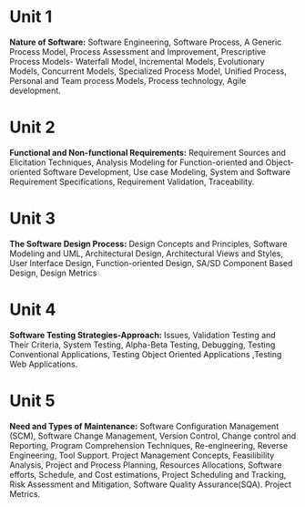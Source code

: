 # Unit 1
__Nature of Software:__ Software Engineering, Software Process, A Generic Process Model, Process Assessment and Improvement, Prescriptive Process Models- Waterfall Model, Incremental Models, Evolutionary Models, Concurrent Models, Specialized Process Model, Unified Process, Personal and Team process Models, Process technology, Agile development.

# Unit 2
__Functional and Non-functional Requirements:__ Requirement Sources and Elicitation Techniques, Analysis Modeling for Function-oriented and Object-oriented Software Development, Use case Modeling, System and Software Requirement Specifications, Requirement Validation, Traceability.

# Unit 3
__The Software Design Process:__ Design Concepts and Principles, Software Modeling and UML, Architectural Design, Architectural Views and Styles, User Interface Design, Function-oriented Design, SA/SD Component Based Design, Design Metrics

# Unit 4
__Software Testing Strategies-Approach:__ Issues, Validation Testing and Their Criteria, System Testing, Alpha-Beta Testing, Debugging, Testing Conventional Applications, Testing Object Oriented Applications ,Testing Web Applications.

# Unit 5
__Need and Types of Maintenance:__ Software Configuration Management (SCM), Software Change Management, Version Control, Change control and Reporting, Program Comprehension Techniques, Re-engineering, Reverse Engineering, Tool Support. Project Management Concepts, Feasilibility Analysis, Project and Process Planning, Resources Allocations, Software efforts, Schedule, and Cost estimations, Project Scheduling and Tracking, Risk Assessment and Mitigation, Software Quality Assurance(SQA). Project Metrics.
